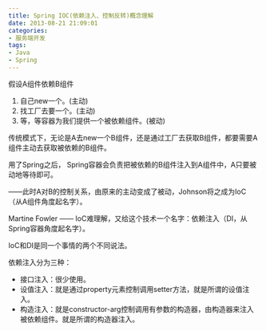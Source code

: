 ```yaml
---
title: Spring IOC(依赖注入、控制反转)概念理解
date: 2013-08-21 21:09:01
categories:
- 服务端开发
tags:
- Java
- Spring
---
```


假设A组件依赖B组件
1. 自己new一个。(主动)
2. 找工厂去要一个。(主动)
3. 等，等容器为我们提供一个被依赖组件。(被动)
<!-- more -->
传统模式下，无论是A去new一个B组件，还是通过工厂去获取B组件，都要需要A组件主动去获取被依赖的B组件。

用了Spring之后， Spring容器会负责把被依赖的B组件注入到A组件中，A只要被动地等待即可。

——此时A对B的控制关系，由原来的主动变成了被动，Johnson将之成为IoC（从A组件角度起名字）。

Martine Fowler —— IoC难理解，又给这个技术一个名字：依赖注入（DI，从Spring容器角度起名字）。

IoC和DI是同一个事情的两个不同说法。

依赖注入分为三种：
- 接口注入：很少使用。
- 设值注入：就是通过property元素控制调用setter方法，就是所谓的设值注入。
- 构造注入：就是constructor-arg控制调用有参数的构造器，由构造器来注入被依赖组件。就是所谓的构造器注入。

